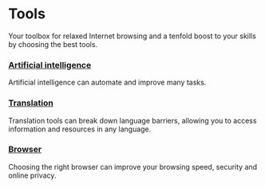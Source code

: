 # Tools
Your toolbox for relaxed Internet browsing and a tenfold boost to your skills by choosing the best tools.
### [Artificial intelligence](https://github.com/kyvernfoundation/isorro/blob/main/tools/ai.md)
Artificial intelligence can automate and improve many tasks.
### [Translation](https://github.com/kyvernfoundation/isorro/blob/main/tools/translation.md)
Translation tools can break down language barriers, allowing you to access information and resources in any language.
### [Browser](https://github.com/kyvernfoundation/isorro/blob/main/tools/browser.md)
Choosing the right browser can improve your browsing speed, security and online privacy.
